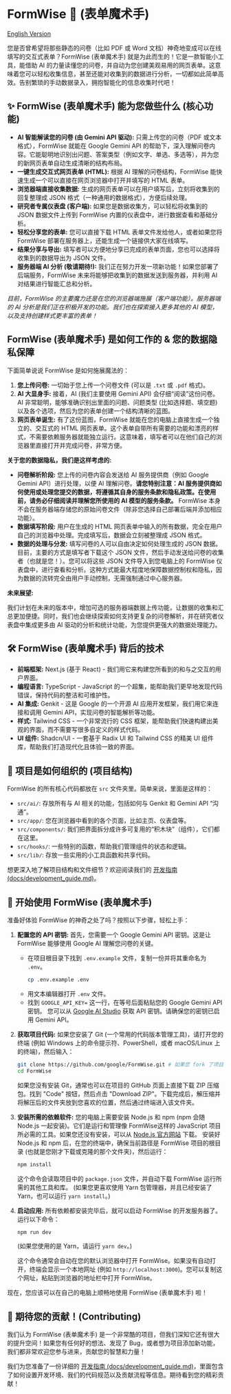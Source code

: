 # FormWise 📝 (表单魔术手)

[English Version](README.md)

您是否曾希望将那些静态的问卷（比如 PDF 或 Word 文档）神奇地变成可以在线填写的交互式表单？FormWise (表单魔术手) 就是为此而生的！它是一款智能小工具，能借助 AI 的力量读懂您的问卷，并自动为您创建美观易用的网页表单。这意味着您可以轻松收集信息，甚至还能对收集到的数据进行分析，一切都如此简单高效。告别繁琐的手动数据录入，拥抱智能化的信息收集时代吧！

## ✨ FormWise (表单魔术手) 能为您做些什么 (核心功能)

-   **AI 智能解读您的问卷 (由 Gemini API 驱动):** 只需上传您的问卷（PDF 或文本格式），FormWise 就能在 Google Gemini API 的帮助下，深入理解问卷内容。它能聪明地识别出问题、答案类型（例如文字、单选、多选等），并为您的新网页表单自动生成清晰的结构布局。
-   **一键生成交互式网页表单 (HTML):** 根据 AI 理解的问卷结构，FormWise 能快速生成一个可以直接在网页浏览器中打开并填写的 HTML 表单。
-   **浏览器端直接收集数据:** 生成的网页表单可以在用户填写后，立刻将收集到的回复整理成 JSON 格式（一种通用的数据格式），方便后续处理。
-   **研究者专属仪表盘 (客户端):** 如果您是数据收集方，可以轻松将收集到的 JSON 数据文件上传到 FormWise 内置的仪表盘中，进行数据查看和基础分析。
-   **轻松分享您的表单:** 您可以直接下载 HTML 表单文件发给他人，或者如果您将 FormWise 部署在服务器上，还能生成一个链接供大家在线填写。
-   **结果分享与导出:** 填写者可以方便地分享已完成的表单页面，您也可以选择将收集到的数据导出为 JSON 文件。
-   **服务器端 AI 分析 (敬请期待!):** 我们正在努力开发一项新功能！如果您部署了后端服务，FormWise 未来将能够把收集到的数据发送到服务器，并利用 AI 对结果进行智能汇总和分析。

*目前，FormWise 的主要魔力还是在您的浏览器端施展（客户端功能）。服务器端的 AI 分析是我们正在积极开发的功能。我们也在探索接入更多其他的 AI 模型，以及支持创建样式更丰富的表单！*

## FormWise (表单魔术手) 是如何工作的 & 您的数据隐私保障

下面简单说说 FormWise 是如何施展魔法的：

1.  **您上传问卷:** 一切始于您上传一个问卷文件 (可以是 `.txt` 或 `.pdf` 格式)。
2.  **AI 大显身手:** 接着，AI (我们主要使用 Gemini API) 会仔细“阅读”这份问卷。AI 非常聪明，能够准确识别出里面的问题、问题类型 (比如选择题、填空题) 以及各个选项，然后为您的表单创建一个结构清晰的蓝图。
3.  **网页表单诞生:** 有了这份蓝图，FormWise 就能在您的电脑上直接生成一个独立的、交互式的 HTML 网页表单。这个表单自带所有需要的功能和漂亮的样式，不需要依赖服务器就能独立运行。这意味着，填写者可以在他们自己的浏览器里直接打开并完成问卷，非常方便。

**关于您的数据隐私，我们是这样考虑的:**

*   **问卷解析阶段:** 您上传的问卷内容会发送给 AI 服务提供商（例如 Google Gemini API）进行处理，以便 AI 理解问卷。**请您特别注意：AI 服务提供商如何使用或处理您提交的数据，将遵循其自身的服务条款和隐私政策。在使用前，请务必仔细阅读并理解您所使用的 AI 模型的服务条款。** FormWise 本身不会在服务器端存储您的原始问卷文件（除非您选择自己部署后端并添加相应功能）。
*   **数据填写阶段:** 用户在生成的 HTML 网页表单中输入的所有数据，完全在用户自己的浏览器中处理。完成填写后，数据会立刻被整理成 JSON 格式。
*   **数据的处理与分发:** 填写问卷的人可以自由决定如何处理生成的 JSON 数据。目前，主要的方式是填写者下载这个 JSON 文件，然后手动发送给问卷的收集者（也就是您！）。您可以将这些 JSON 文件导入到您电脑上的 FormWise 仪表盘中，进行查看和分析。这种方式能最大程度地保障数据控制权和隐私，因为数据的流转完全由用户手动控制，无需强制通过中心服务器。

**未来展望:**

我们计划在未来的版本中，增加可选的服务器端数据上传功能，让数据的收集和汇总更加便捷。同时，我们也会继续探索如何支持更复杂的问卷解析，并在研究者仪表盘中集成更多由 AI 驱动的分析和统计功能，为您提供更强大的数据处理能力。

## 🛠️ FormWise (表单魔术手) 背后的技术

-   **前端框架:** Next.js (基于 React) - 我们用它来构建您所看到的和与之交互的用户界面。
-   **编程语言:** TypeScript - JavaScript 的一个超集，能帮助我们更早地发现代码错误，保持代码的整洁和可维护性。
-   **AI 集成:** Genkit - 这是 Google 的一个开源 AI 应用开发框架，我们用它来连接和调用 Gemini API，实现问卷的智能解析等功能。
-   **样式:** Tailwind CSS - 一个非常流行的 CSS 框架，能帮助我们快速构建出美观的界面，而不需要写很多自定义的样式代码。
-   **UI 组件:** Shadcn/UI - 一套基于 Radix UI 和 Tailwind CSS 的精美 UI 组件库，帮助我们打造现代化且体验一致的界面。

## 📂 项目是如何组织的 (项目结构)

FormWise 的所有核心代码都放在 `src` 文件夹里。简单来说，里面是这样的：

-   `src/ai/`: 存放所有与 AI 相关的功能，包括如何与 Genkit 和 Gemini API “沟通”。
-   `src/app/`: 您在浏览器中看到的各个页面，比如主页、仪表盘等。
-   `src/components/`: 我们把界面拆分成许多可复用的“积木块”（组件），它们都在这里。
-   `src/hooks/`: 一些特别的函数，帮助我们管理组件的状态和逻辑。
-   `src/lib/`: 存放一些实用的小工具函数和共享代码。

想更深入地了解项目结构和文件细节？欢迎阅读我们的 [开发指南 (docs/development_guide.md)](docs/development_guide.md)。

## 🚀 开始使用 FormWise (表单魔术手)

准备好体验 FormWise 的神奇之处了吗？按照以下步骤，轻松上手：

1.  **配置您的 API 密钥:**
    首先，您需要一个 Google Gemini API 密钥。这是让 FormWise 能够使用 Google AI 理解您问卷的关键。
    -   在项目根目录下找到 `.env.example` 文件，复制一份并将其重命名为 `.env`。
        ```bash
        cp .env.example .env
        ```
    -   用文本编辑器打开 `.env` 文件。
    -   找到 `GOOGLE_API_KEY=` 这一行，在等号后面粘贴您的 Google Gemini API 密钥。
    您可以从 [Google AI Studio](https://aistudio.google.com/apikey) 获取 API 密钥。请确保您的密钥已启用 Gemini API。

2.  **获取项目代码:**
    如果您安装了 Git (一个常用的代码版本管理工具)，请打开您的终端 (例如 Windows 上的命令提示符、PowerShell，或者 macOS/Linux 上的终端)，然后输入：
    ```bash
    git clone https://github.com/google/FormWise.git # 如果您 fork 了项目，请替换成您的仓库地址
    cd FormWise
    ```
    如果您没有安装 Git，通常也可以在项目的 GitHub 页面上直接下载 ZIP 压缩包。找到 "Code" 按钮，然后点击 "Download ZIP"。下载完成后，解压缩并将解压后的文件夹放到您喜欢的位置，然后通过终端进入该文件夹。

3.  **安装所需的依赖软件:**
    您的电脑上需要安装 Node.js 和 npm (npm 会随 Node.js 一起安装)。它们是运行和管理像 FormWise这样的 JavaScript 项目所必需的工具。如果您还没有安装，可以从 [Node.js 官方网站](https://nodejs.org/) 下载。
    安装好 Node.js 和 npm 后，在您的终端中，确保当前路径是 FormWise 项目的根目录 (也就是您刚才下载或克隆的那个文件夹)，然后运行：
    ```bash
    npm install
    ```
    这个命令会读取项目中的 `package.json` 文件，并自动下载 FormWise 运行所需的其他工具和库。
    (如果您更喜欢使用 Yarn 包管理器，并且已经安装了 Yarn，也可以运行 `yarn install`。)

4.  **启动应用:**
    所有依赖都安装完毕后，就可以启动 FormWise 的开发服务器了。运行以下命令：
    ```bash
    npm run dev
    ```
    (如果您使用的是 Yarn，请运行 `yarn dev`。)

    这个命令通常会自动在您的默认浏览器中打开 FormWise。如果没有自动打开，终端会显示一个本地网址 (例如 `http://localhost:3000`)。您可以复制这个网址，粘贴到浏览器的地址栏中打开 FormWise。

现在，您应该可以在自己的电脑上顺畅地使用 FormWise (表单魔术手) 啦！

## 🤝 期待您的贡献！(Contributing)

我们认为 FormWise (表单魔术手) 是一个非常酷的项目，但我们深知它还有很大的提升空间！如果您有任何好的想法、发现了 Bug，或者想为项目添加新功能，我们都非常欢迎您参与进来，贡献您的智慧和力量！

我们为您准备了一份详细的 [开发指南 (docs/development_guide.md)](docs/development_guide.md)，里面包含了如何设置开发环境、我们的代码规范以及贡献流程等信息。期待看到您的精彩贡献！
